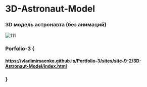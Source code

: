 # 3D-Astronaut-Model
 
### 3D модель астронавта (без анимаций)

![111](https://user-images.githubusercontent.com/56477695/115123849-a1652200-9fc7-11eb-9757-8b242ed4cf24.png)

### Porfolio-3 {

#### https://vladimirsaenko.github.io/Portfolio-3/sites/site-9-2/3D-Astronaut-Model/index.html

### }
